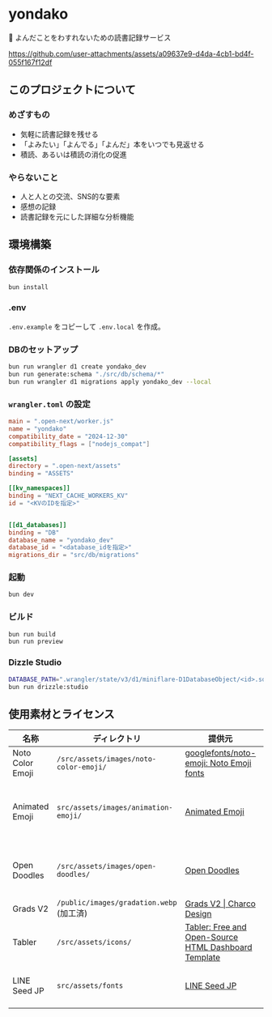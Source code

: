 # yondako

🐙 よんだことをわすれないための読書記録サービス

https://github.com/user-attachments/assets/a09637e9-d4da-4cb1-bd4f-055f167f12df

## このプロジェクトについて

### めざすもの

- 気軽に読書記録を残せる
- 「よみたい」「よんでる」「よんだ」本をいつでも見返せる
- 積読、あるいは積読の消化の促進

### やらないこと

- 人と人との交流、SNS的な要素
- 感想の記録
- 読書記録を元にした詳細な分析機能

## 環境構築

### 依存関係のインストール

```sh
bun install
```

### .env

`.env.example` をコピーして `.env.local` を作成。

### DBのセットアップ

```sh
bun run wrangler d1 create yondako_dev
bun run generate:schema "./src/db/schema/*"
bun run wrangler d1 migrations apply yondako_dev --local
```

### `wrangler.toml` の設定

```toml
main = ".open-next/worker.js"
name = "yondako"
compatibility_date = "2024-12-30"
compatibility_flags = ["nodejs_compat"]

[assets]
directory = ".open-next/assets"
binding = "ASSETS"

[[kv_namespaces]]
binding = "NEXT_CACHE_WORKERS_KV"
id = "<KVのIDを指定>"


[[d1_databases]]
binding = "DB"
database_name = "yondako_dev"
database_id = "<database_idを指定>"
migrations_dir = "src/db/migrations"
```

### 起動

```sh
bun dev
```

### ビルド

```sh
bun run build
bun run preview
```

### Dizzle Studio

```sh
DATABASE_PATH=".wrangler/state/v3/d1/miniflare-D1DatabaseObject/<id>.sqlite"
bun run drizzle:studio
```

## 使用素材とライセンス

| 名称 | ディレクトリ | 提供元 | ライセンス |
|-|-|-|-|
| Noto Color Emoji | `/src/assets/images/noto-color-emoji/` | [googlefonts/noto-emoji: Noto Emoji fonts](https://github.com/googlefonts/noto-emoji?tab=readme-ov-file) | [Apache license, version 2.0](./src/assets/images/noto-color-emoji/LICENSE.txt) |
| Animated Emoji | `src/assets/images/animation-emoji/` | [Animated Emoji](https://googlefonts.github.io/noto-emoji-animation/) | [Legal Code - Attribution 4.0 International - Creative Commons](https://creativecommons.org/licenses/by/4.0/legalcode) |
| Open Doodles | `/src/assets/images/open-doodles/` | [Open Doodles](https://www.opendoodles.com/) | [Deed - CC0 1.0 Universal - Creative Commons](https://creativecommons.org/publicdomain/zero/1.0/) |
| Grads V2 | `/public/images/gradation.webp` (加工済) | [Grads V2 \| Charco Design](https://www.charco.design/grads-v2) | [独自](https://charcodesign.gumroad.com/l/gradsv2) |
| Tabler | `/src/assets/icons/` | [Tabler: Free and Open-Source HTML Dashboard Template](https://tabler.io/icons) | [MIT License](./src/assets/icons/LICENSE.txt) |
| LINE Seed JP | `src/assets/fonts` | [LINE Seed JP](https://seed.line.me/index_jp.html) | [SIL Open Font License, Version 1.1](./src/assets/fonts/LICENSE.txt) |
